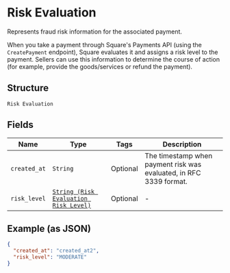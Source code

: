 
# Risk Evaluation

Represents fraud risk information for the associated payment.

When you take a payment through Square's Payments API (using the `CreatePayment`
endpoint), Square evaluates it and assigns a risk level to the payment. Sellers
can use this information to determine the course of action (for example,
provide the goods/services or refund the payment).

## Structure

`Risk Evaluation`

## Fields

| Name | Type | Tags | Description |
|  --- | --- | --- | --- |
| `created_at` | `String` | Optional | The timestamp when payment risk was evaluated, in RFC 3339 format. |
| `risk_level` | [`String (Risk Evaluation Risk Level)`](/doc/models/risk-evaluation-risk-level.md) | Optional | - |

## Example (as JSON)

```json
{
  "created_at": "created_at2",
  "risk_level": "MODERATE"
}
```

